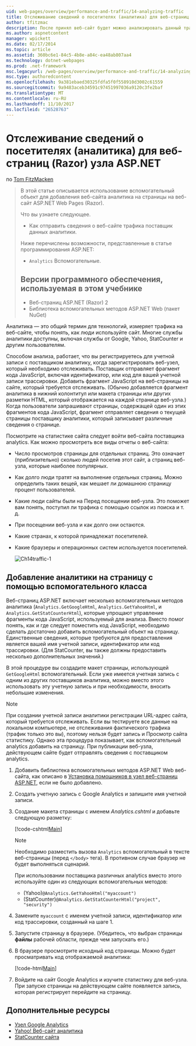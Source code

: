 ```yaml
---
uid: web-pages/overview/performance-and-traffic/14-analyzing-traffic
title: Отслеживание сведений о посетителях (аналитика) для веб-страниц ASP.NET (Razor) сайта | Документы Microsoft
author: tfitzmac
description: После принял веб-сайт будет можно анализировать данный трафик веб-сайта.
ms.author: aspnetcontent
manager: wpickett
ms.date: 02/17/2014
ms.topic: article
ms.assetid: 360bc6e1-84c5-4b8e-a84c-ea48ab807aa4
ms.technology: dotnet-webpages
ms.prod: .net-framework
msc.legacyurl: /web-pages/overview/performance-and-traffic/14-analyzing-traffic
msc.type: authoredcontent
ms.openlocfilehash: 9a381ebaed30325fdfa5f0f558910d3002c61559
ms.sourcegitcommit: 9a9483aceb34591c97451997036a9120c3fe2baf
ms.translationtype: MT
ms.contentlocale: ru-RU
ms.lasthandoff: 11/10/2017
ms.locfileid: "26528763"
---
```

<a name="tracking-visitor-information-analytics-for-an-aspnet-web-pages-razor-site"></a>Отслеживание сведений о посетителях (аналитика) для веб-страниц (Razor) узла ASP.NET
====================
по [Tom FitzMacken](https://github.com/tfitzmac)

> В этой статье описывается использование вспомогательный объект для добавления веб-сайта аналитика на страницы на веб-сайт ASP.NET Web Pages (Razor).
> 
> Что вы узнаете следующее.
> 
> - Как отправить сведения о веб-сайте трафика поставщик данных аналитики.
> 
> Ниже перечислены возможности, представленные в статье программирования ASP.NET:
> 
> - `Analytics` Вспомогательные.
>   
> 
> ## <a name="software-versions-used-in-the-tutorial"></a>Версии программного обеспечения, используемая в этом учебнике
> 
> 
> - Веб-страниц ASP.NET (Razor) 2
> - Библиотека вспомогательных методов ASP.NET Web (пакет NuGet)


Аналитика — это общий термин для технологий, измеряет трафика на веб-сайте, чтобы понять, как люди используйте сайт. Многие службы аналитики доступны, включая службы от Google, Yahoo, StatCounter и другим пользователям.

Способом анализа, работает, что вы регистрируетесь для учетной записи с поставщиком аналитику, когда зарегистрировать веб-узел, который необходимо отслеживать. Поставщик отправляет фрагмент кода JavaScript, включая идентификатор, или код для вашей учетной записи трассировки. Добавить фрагмент JavaScript на веб-страницы на сайте, который требуется отслеживать. (Обычно добавляется фрагмент аналитика в нижний колонтитул или макета страницы или других разметки HTML, который отображается на каждой странице веб-узла.) Когда пользователи запрашивают страницы, содержащей один из этих фрагментов кода JavaScript, фрагмент отправляет сведения о текущей страницы поставщику аналитики, который записывает различные сведения о странице.

Посмотрите на статистике сайта следует войти веб-сайта поставщика analytics. Как можно просмотреть все виды отчеты о веб-сайта:

- Число просмотров страницы для отдельных страниц. Это означает (приблизительно) сколько людей посетив этот сайт, а страниц веб-узла, которые наиболее популярных.
- Как долго люди тратят на выполнение отдельных страниц. Можно определить таких вещей, как мешает ли домашнюю страницу процент пользователей.
- Какие люди сайты были на Перед посещении веб-узла. Это поможет вам понять, поступил ли трафика с помощью ссылок из поиска и т. д.
- При посещении веб-узла и как долго они остаются.
- Какие странах, к которой принадлежат посетителей.
- Какие браузеры и операционных систем используется посетителей.

    ![Ch14traffic-1](14-analyzing-traffic/_static/image1.jpg)

## <a name="using-a-helper-to-add-analytics-to-a-page"></a>Добавление аналитики на страницу с помощью вспомогательного класса

Веб-страниц ASP.NET включает несколько вспомогательных методов аналитика (`Analytics.GetGoogleHtml`, `Analytics.GetYahooHtml`, и `Analytics.GetStatCounterHtml`), которые упрощают управление фрагменты кода JavaScript, используемый для анализа. Вместо помог понять, как и где следует поместить код JavaScript, необходимо сделать достаточно добавить вспомогательный объект на страницу. Единственные сведения, которые требуются для предоставления является вашей имя учетной записи, идентификатор или код трассировки. (Для StatCounter, вы также должны предоставить несколько дополнительных значений.)

В этой процедуре вы создадите макет страницы, использующей `GetGoogleHtml` вспомогательный. Если уже имеется учетная запись с одним из других поставщиков аналитика, можно вместо этого использовать эту учетную запись и при необходимости, вносить небольшие изменения.

> [!NOTE]
> При создании учетной записи аналитики регистрации URL-адрес сайта, который требуется отслеживать. Если вы тестируете все данные на локальном компьютере, не отслеживания фактического трафика (трафик только это вы), поэтому нельзя будет запись и Просмотр сайта статистику. Однако эта процедура показывает, как вспомогательный analytics добавить на страницу. При публикации веб-узла, действующем сайте будет отправлять сведения с поставщиком analytics.


1. Добавить библиотека вспомогательных методов ASP.NET Web веб-сайта, как описано в [Установка помощников в узел веб-страниц ASP.NET](https://go.microsoft.com/fwlink/?LinkId=252372), если не было добавлено.
2. Создать учетную запись с Google Analytics и запишите имя учетной записи.
3. Создание макета страницы с именем *Analytics.cshtml* и добавьте следующую разметку:

    [!code-cshtml[Main](14-analyzing-traffic/samples/sample1.cshtml)]

    > [!NOTE]
    > Необходимо разместить вызова `Analytics` вспомогательный в тексте веб-страницы (перед `</body>` тега). В противном случае браузер не будет выполняться сценарий.

    При использовании поставщика различных analytics вместо этого используйте один из следующих вспомогательных методов:

    - (Yahoo)`@Analytics.GetYahooHtml("myaccount")`
    - (StatCounter)`@Analytics.GetStatCounterHtml("project", "security")`
4. Замените `myaccount` с именем учетной записи, идентификатор или код трассировки, созданный на шаге 1.
5. Запустите страницу в браузере. (Убедитесь, что выбран страницы **файлы** рабочей области, прежде чем запускать его.)
6. В браузере просмотрите исходный код страницы. Можно будет просматривать код отображаемой аналитика:

    [!code-html[Main](14-analyzing-traffic/samples/sample2.html)]
7. Войдите на сайт Google Analytics и изучите статистику для веб-узла. При запуске страницы на действующем сайте появляется запись, которая регистрирует перейдите на страницу.

<a id="Additional_Resources"></a>
## <a name="additional-resources"></a>Дополнительные ресурсы

- [Узел Google Analytics](https://www.google.com/analytics/)
- [Yahoo! Веб-сайт аналитика](http://help.yahoo.com/l/us/yahoo/ywa/)
- [StatCounter сайта](http://statcounter.com/)
